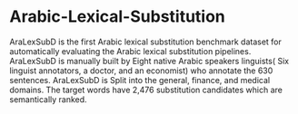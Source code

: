 # Arabic-Lexical-Substitution
AraLexSubD is the first Arabic lexical substitution benchmark dataset for automatically evaluating the Arabic lexical substitution pipelines. 
AraLexSubD is manually built by Eight native Arabic speakers linguists( Six linguist annotators, a doctor, and an economist) who annotate the 630 sentences. 
AraLexSubD is Split into the general, finance, and medical domains. The target words have 2,476 substitution candidates  which are semantically ranked.
